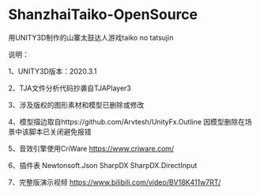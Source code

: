 # ShanzhaiTaiko-OpenSource
用UNITY3D制作的山寨太鼓达人游戏taiko no tatsujin

说明：

1、UNITY3D版本：2020.3.1

2、TJA文件分析代码抄袭自TJAPlayer3

3、涉及版权的图形素材和模型已删除或修改

4、模型描边取自https://github.com/Arvtesh/UnityFx.Outline
因模型删除在场景中该脚本已关闭避免报错

5、音效引擎使用CriWare
https://www.criware.com/

6、插件表
Newtonsoft.Json
SharpDX
SharpDX.DirectInput

7、完整版演示视频
https://www.bilibili.com/video/BV18K411w7RT/
